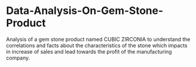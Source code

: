# Data-Analysis-On-Gem-Stone-Product
Analysis of a gem stone product named CUBIC ZIRCONIA to understand  the correlations and facts about the characteristics of the stone which impacts in increase of sales and lead towards the profit of the manufacturing company.

